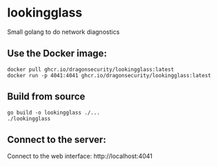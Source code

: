 # lookingglass

Small golang to do network diagnostics

## Use the Docker image:
```shell
docker pull ghcr.io/dragonsecurity/lookingglass:latest
docker run -p 4041:4041 ghcr.io/dragonsecurity/lookingglass:latest
```

## Build from source

```shell
go build -o lookingglass ./...
./lookingglass
```

## Connect to the server:
Connect to the web interface: http://localhost:4041
